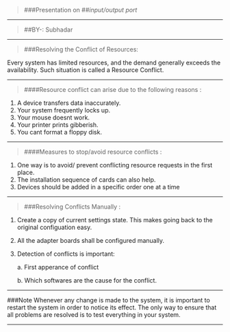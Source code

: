 >###Presentation 
>on
>##*input/output port*

----

>##BY-: Subhadar

---

>###Resolving the Conflict of Resources:

Every system has limited resources, and the demand generally exceeds the availability. Such situation is called a Resource Conflict. 

----

>####Resource conflict can arise due to the following reasons :

1. A device transfers data inaccurately.
2. Your system frequently locks up.
3. Your mouse doesnt work.
4. Your printer prints gibberish.
5. You cant format a floppy disk.

---

>####Measures to stop/avoid resource conflicts :

1. One way is to avoid/ prevent conflicting resource requests in the first place.
2. The installation sequence of cards can also help.
3. Devices should be added in a specific order one at a time

---

>###Resolving Conflicts Manually :

1. Create a copy of current settings state. This makes going back to the original configuation easy.
2. All the adapter boards shall be configured manually. 
3. Detection of conflicts is important:

	a. First apperance of conflict

	b. Which softwares are the cause for the conflict.


---

###Note
Whenever any change is made to the system, it is important to restart the system in order to notice its effect. The only way to ensure that all problems are resolved is to test everything in your system.

---
